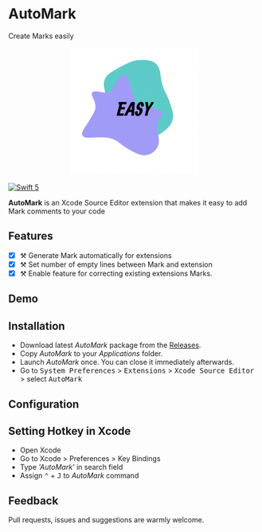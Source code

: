 # AutoMark
Create Marks easily

<p align="center">
    <img src="Design/Icon.png" width="256" max-width="50%" alt="AutoMark" />
</p>


[![Swift 5](https://img.shields.io/badge/swift-5-orange.svg?style=flat)](#)

**AutoMark** is an Xcode Source Editor extension that makes it easy to add Mark comments to your code

## Features

- [X] ⚒ Generate Mark automatically for extensions
- [X] ⚒ Set number of empty lines between Mark and extension
- [X] ⚒ Enable feature for correcting existing extensions Marks.

## Demo


## Installation

- Download latest *AutoMark* package from the [Releases](https://github.com/SKYMAN44/EasyMarks/releases/tag/1.0.1).
- Copy *AutoMark* to your *Applications* folder.
- Launch *AutoMark* once. You can close it immediately afterwards.
- Go to <kbd>System Preferences</kbd> > <kbd>Extensions</kbd> > <kbd>Xcode Source Editor</kbd> > select <kbd>AutoMark</kbd>


## Configuration


## Setting Hotkey in Xcode

- Open Xcode
- Go to Xcode > Preferences > Key Bindings
- Type *'AutoMark'* in search field
- Assign <kbd>⌃</kbd> + <kbd>J</kbd> to *AutoMark* command


## Feedback

Pull requests, issues and suggestions are warmly welcome.
